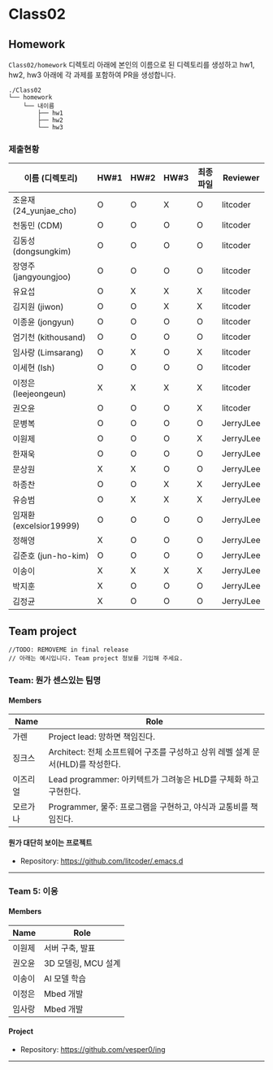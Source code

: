 # Class02


## Homework
`Class02/homework` 디렉토리 아래에 본인의 이름으로 된 디렉토리를 생성하고 hw1, hw2, hw3 아래에 각 과제를 포함하여 PR을 생성합니다.

```
./Class02
└── homework
    └── 내이름
        ├── hw1
        ├── hw2
        └── hw3
```

### 제출현황
| 이름 (디렉토리)           | HW#1 | HW#2 | HW#3 | 최종 파일 | Reviewer |
|------------------------|------|------|------|----------|----------|
| 조윤재 (24_yunjae_cho)  | O | O | X | O | litcoder |
| 천동민 (CDM)            | O | O | O | O | litcoder |
| 김동성 (dongsungkim)    | O | O | O | O | litcoder |
| 장영주 (jangyoungjoo)   | O | O | O | O | litcoder |
| 유요섭                  | O | X | X | X | litcoder |
| 김지원 (jiwon)          | O | O | X | X | litcoder |
| 이종윤 (jongyun)        | O | O | O | O | litcoder |
| 엄기천 (kithousand)     | O | O | O | O | litcoder |
| 임사랑 (Limsarang)      | O | X | O | X | litcoder |
| 이세현 (Ish)            | O | O | O | O | litcoder |
| 이정은 (leejeongeun)    | X | X | X | X | litcoder |
| 권오윤                  | O | O | O | X | litcoder |
| 문병복                  | O | O | O | O | JerryJLee |
| 이원제                  | O | O | O | X | JerryJLee |
| 한재욱                  | O | O | O | O | JerryJLee |
| 문상원                  | X | X | O | O | JerryJLee |
| 하종찬                  | O | O | X | X | JerryJLee |
| 유승범                  | O | X | X | X | JerryJLee |
| 임재환 (excelsior19999) | O | O | O | O | JerryJLee |
| 정해영                  | X | O | O | O | JerryJLee |
| 김준호 (jun-ho-kim)     | O | O | O | O | JerryJLee |
| 이송이                  | X | X | X | X | JerryJLee |
| 박지훈                  | X | O | O | O | JerryJLee |
| 김정균                  | X | O | O | O | JerryJLee |


## Team project

```
//TODO: REMOVEME in final release
// 아래는 예시입니다. Team project 정보를 기입해 주세요.
```

### Team: 뭔가 센스있는 팀명
#### Members

| Name    | Role                                                                |
|---------|--------------------------------------------------------------------|
| 가렌     | Project lead: 망하면 책임진다.                                         |
| 징크스    | Architect: 전체 소프트웨어 구조를 구성하고 상위 레벨 설계 문서(HLD)를 작성한다. |
| 이즈리얼  | Lead programmer: 아키텍트가 그려놓은 HLD를 구체화 하고 구현한다.            |
| 모르가나  | Programmer, 물주: 프로그램을 구현하고, 야식과 교통비를 책임진다.              |

#### 뭔가 대단히 보이는 프로젝트
  * Repository: https://github.com/litcoder/.emacs.d

---

### Team 5: 이응
#### Members

|Name|Role|
|-|-|
|이원제|서버 구축, 발표|
|권오윤|3D 모델링, MCU 설계|
|이송이|AI 모델 학습|
|이정은|Mbed 개발|
|임사랑|Mbed 개발|

#### Project
  * Repository: https://github.com/vesper0/ing

  ---
  